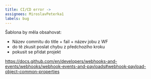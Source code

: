 ```yaml
---
title: CI/CD error ->  
assignees: MiroslavPeterka1
labels: bug
---
```



Šablona by měla obsahovat:
- Název commitu do title + fail + název jobu z WF
- do tě zkusit poslat chybu z předchozího kroku
- pokusit se přidat projekt

https://docs.github.com/en/developers/webhooks-and-events/webhooks/webhook-events-and-payloads#webhook-payload-object-common-properties
